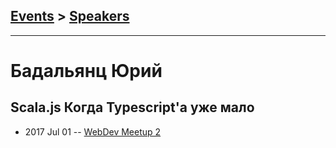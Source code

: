 ## [Events](../README.md) > [Speakers](../speakers.md)
---

# Бадальянц Юрий

## Scala.js Когда Typescript&#39;a уже мало
- 2017 Jul 01 -- [WebDev Meetup 2](https://www.youtube.com/watch?v=Ln8woWsIBoI)    
